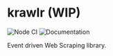 # krawlr (WIP)
![Node CI](https://github.com/alexchomiak/krawlr/workflows/Node%20CI/badge.svg)
![Documentation](https://github.com/alexchomiak/krawlr/workflows/Documentation/badge.svg)

Event driven Web Scraping library.

